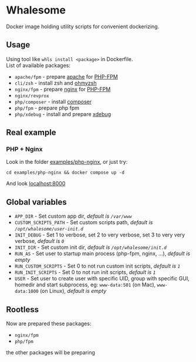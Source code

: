 # Whalesome

Docker image holding utility scripts for convenient dockerizing.

## Usage

Using tool like `whls install <package>` in Dockerfile.  
List of available packages:  
- `apache/fpm` - prepare [apache](https://httpd.apache.org/) for [PHP-FPM](https://www.php.net/manual/en/install.fpm.php)
- `cli/zsh` - install zsh and [ohmyzsh](https://ohmyz.sh/)
- `nginx/fpm` - prepare [nginx](https://nginx.org/) for [PHP-FPM](https://www.php.net/manual/en/install.fpm.php)
- `nginx/revprox`
- `php/composer` - install [composer](https://getcomposer.org/)
- `php/fpm` - prepare php fpm
- `php/xdebug` - install and prepare [xdebug](https://xdebug.org/)

## Real example

### PHP + Nginx

Look in the folder [examples/php-nginx](./examples/php-nginx), or just try:

```shell
cd examples/php-nginx && docker compose up -d
```

And look [localhost:8000](http://localhost:8000)

## Global variables

- `APP_DIR` - Set custom app dir, _default is `/var/www`_
- `CUSTOM_SCRIPTS_PATH` - Set custom scripts path, _default is `/opt/whalesome/user-init.d`_
- `INIT_DEBUG` - Set 1 to verbose, set 2 to very verbose, set 3 to very very verbose, _default is `0`_
- `INIT_DIR` - Set custom init dir, _default is `/opt/whalesome/init.d`_
- `RUN_AS` - Set user to startup main process (php-fpm, nginx, ...), _default is empty_
- `RUN_CUSTOM_SCRIPTS` - Set 0 to not run custom init scripts, _default is `1`_
- `RUN_INIT_SCRIPTS` - Set 0 to not run init scripts, _default is `1`_
- `USER` - Set user to create user with specific UID, group with specific GUI, homedir and start subprocess, eg: `www-data:501` (on Mac), `www-data:1000` (on Linux),  _default is empty_

## Rootless

Now are prepared these packages:

- `nginx/fpm`
- `php/fpm`

the other packages will be preparing
